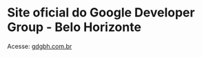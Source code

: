 # Site oficial do Google Developer Group - Belo Horizonte

Acesse: <a href="https://gdgbh.com.br/" target="_blank">gdgbh.com.br</a>
